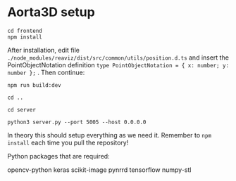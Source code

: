 # Aorta3D setup

    cd frontend
    npm install

After installation, edit file `./node_modules/reaviz/dist/src/common/utils/position.d.ts` and insert the PointObjectNotation definition `type PointObjectNotation = { x: number; y: number };` . Then continue:

    npm run build:dev

    cd ..

    cd server

    python3 server.py --port 5005 --host 0.0.0.0


In theory this should setup everything as we need it.
Remember to `npm install` each time you pull the repository!


Python packages that are required:

opencv-python
keras
scikit-image
pynrrd
tensorflow
numpy-stl
